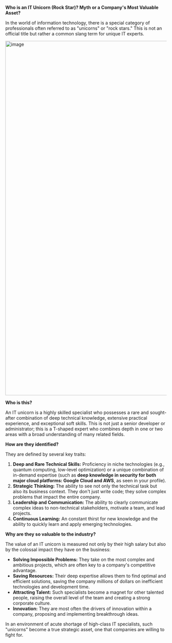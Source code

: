 **Who is an IT Unicorn (Rock Star)? Myth or a Company's Most Valuable Asset?**

In the world of information technology, there is a special category of professionals often referred to as "unicorns" or "rock stars." This is not an official title but rather a common slang term for unique IT experts.

<img width="1472" height="1104" alt="image" src="https://github.com/user-attachments/assets/828e00a5-1d6d-4083-88ff-f55e7d35ab82" />

**Who is this?**

An IT unicorn is a highly skilled specialist who possesses a rare and sought-after combination of deep technical knowledge, extensive practical experience, and exceptional soft skills. This is not just a senior developer or administrator; this is a T-shaped expert who combines depth in one or two areas with a broad understanding of many related fields.

**How are they identified?**

They are defined by several key traits:
1.  **Deep and Rare Technical Skills:** Proficiency in niche technologies (e.g., quantum computing, low-level optimization) or a unique combination of in-demand expertise (such as **deep knowledge in security for both major cloud platforms: Google Cloud and AWS**, as seen in your profile).
2.  **Strategic Thinking:** The ability to see not only the technical task but also its business context. They don't just write code; they solve complex problems that impact the entire company.
3.  **Leadership and Communication:** The ability to clearly communicate complex ideas to non-technical stakeholders, motivate a team, and lead projects.
4.  **Continuous Learning:** An constant thirst for new knowledge and the ability to quickly learn and apply emerging technologies.

**Why are they so valuable to the industry?**

The value of an IT unicorn is measured not only by their high salary but also by the colossal impact they have on the business:
*   **Solving Impossible Problems:** They take on the most complex and ambitious projects, which are often key to a company's competitive advantage.
*   **Saving Resources:** Their deep expertise allows them to find optimal and efficient solutions, saving the company millions of dollars on inefficient technologies and development time.
*   **Attracting Talent:** Such specialists become a magnet for other talented people, raising the overall level of the team and creating a strong corporate culture.
*   **Innovation:** They are most often the drivers of innovation within a company, proposing and implementing breakthrough ideas.

In an environment of acute shortage of high-class IT specialists, such "unicorns" become a true strategic asset, one that companies are willing to fight for.
